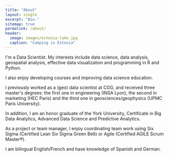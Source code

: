 ```yaml
---
title: "About"
layout: single
excerpt: "Bio."
sitemap: true
permalink: /about/
header:
  image: images/estonia-lake.jpg
  caption: "Camping in Estonia"
---
```


I'm a Data Scientist. My interests include data science, data analysis, geospatial analysis, effective data visualization and programming in R and Python.

I also enjoy developing courses and improving data science education.

I previously worked as a (geo) data scientist at CGG, and received three master's degrees: the first one in engineering (INSA Lyon), the second in marketing (HEC Paris) and the third one in geosciences/geophysics (UPMC Paris University).

In addition, I am an honor graduate of the York University, Certificate in Big Data Analytics, Advanced Data Science and Predictive Analytics.

As a project or team manager, I enjoy coordinating team work using Six Sigma (Certified Lean Six Sigma Green Belt) or Agile (Certified AGILE Scrum Master®).

I am bilingual English/French and have knowledge of Spanish and German.